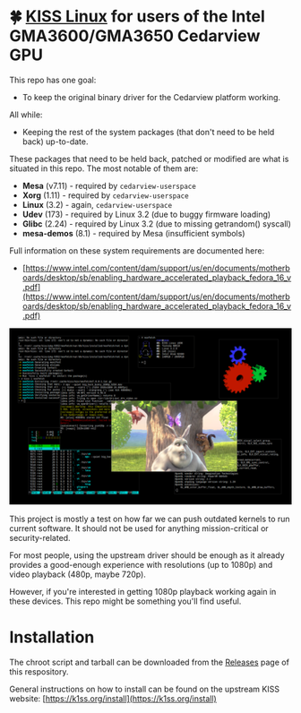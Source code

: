 # 🍀 [KISS Linux](https://k1ss.org/) for users of the Intel GMA3600/GMA3650 Cedarview GPU

This repo has one goal:
 * To keep the original binary driver for the Cedarview platform working.

All while:
 * Keeping the rest of the system packages (that don't need to be held back) up-to-date.

These packages that need to be held back, patched or modified are what is situated in this repo.
The most notable of them are:
 * __Mesa__ (v7.11) - required by `cedarview-userspace`
 * __Xorg__ (1.11) - required by `cedarview-userspace`
 * __Linux__ (3.2) - again, `cedarview-userspace`
 * __Udev__ (173) - required by Linux 3.2 (due to buggy firmware loading)
 * __Glibc__ (2.24) - required by Linux 3.2 (due to missing getrandom() syscall)
 * __mesa-demos__ (8.1) - required by Mesa (insufficient symbols)

Full information on these system requirements are documented here:
* [https://www.intel.com/content/dam/support/us/en/documents/motherboards/desktop/sb/enabling_hardware_accelerated_playback_fedora_16_v.pdf](https://www.intel.com/content/dam/support/us/en/documents/motherboards/desktop/sb/enabling_hardware_accelerated_playback_fedora_16_v.pdf)

![scrot](https://github.com/arvl130/kiss32-cdv-repo/blob/master/scrot.png)

This project is mostly a test on how far we can push outdated kernels to run current software.
It should not be used for anything mission-critical or security-related.

For most people, using the upstream driver should be enough as it already provides a good-enough experience with resolutions (up to 1080p) and video playback (480p, maybe 720p).

However, if you're interested in getting 1080p playback working again in these devices.
This repo might be something you'll find useful.

# Installation

The chroot script and tarball can be downloaded from the [Releases](https://github.com/arvl130/kiss32-cdv-repo/releases) page of this respository.

General instructions on how to install can be found on the upstream KISS website: [https://k1ss.org/install](https://k1ss.org/install)
